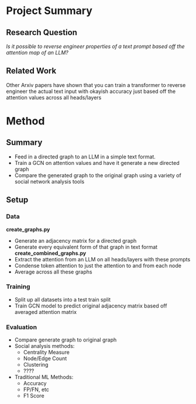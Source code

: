 # Project Summary

## Research Question
_Is it possible to reverse engineer properties of a text prompt based off the attention map of an LLM?_

## Related Work
Other Arxiv papers have shown that you can train a transformer to reverse engineer the actual text input with okayish accuracy just based off the attention values across all heads/layers


# Method

## Summary
- Feed in a directed graph to an LLM in a simple text format. 
- Train a GCN on attention values and have it generate a new directed graph 
- Compare the generated graph to the original graph using a variety of social network analysis tools

## Setup
### Data
**create_graphs.py**
- Generate an adjacency matrix for a directed graph
- Generate every equivalent form of that graph in text format
**create_combined_graphs.py**
- Extract the attention from an LLM on all heads/layers with these prompts
- Condense token attention to just the attention to and from each node
- Average across all these graphs

### Training
- Split up all datasets into a test train split
- Train GCN model to predict original adjacency matrix based off averaged attention matrix

### Evaluation
- Compare generate graph to original graph
- Social analysis methods:
    - Centrality Measure
    - Node/Edge Count
    - Clustering
    - ????
- Traditional ML Methods:
    - Accuracy
    - FP/FN, etc
    - F1 Score